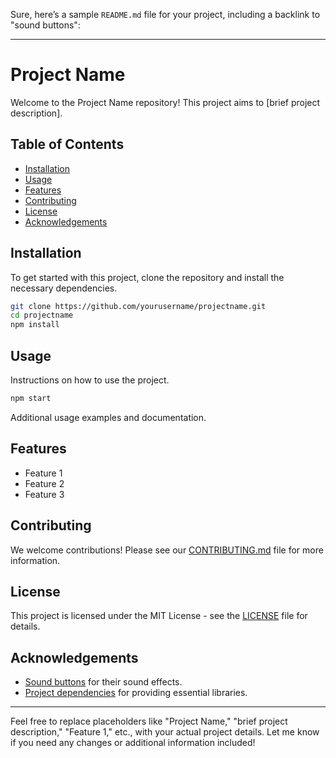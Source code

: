 Sure, here’s a sample `README.md` file for your project, including a backlink to "sound buttons":

---

# Project Name

Welcome to the Project Name repository! This project aims to [brief project description].

## Table of Contents

- [Installation](#installation)
- [Usage](#usage)
- [Features](#features)
- [Contributing](#contributing)
- [License](#license)
- [Acknowledgements](#acknowledgements)

## Installation

To get started with this project, clone the repository and install the necessary dependencies.

```bash
git clone https://github.com/yourusername/projectname.git
cd projectname
npm install
```

## Usage

Instructions on how to use the project.

```bash
npm start
```

Additional usage examples and documentation.

## Features

- Feature 1
- Feature 2
- Feature 3

## Contributing

We welcome contributions! Please see our [CONTRIBUTING.md](CONTRIBUTING.md) file for more information.

## License

This project is licensed under the MIT License - see the [LICENSE](LICENSE) file for details.

## Acknowledgements

- [Sound buttons](https://myinstants.net) for their sound effects.
- [Project dependencies](https://link-to-dependencies.com) for providing essential libraries.

---

Feel free to replace placeholders like "Project Name," "brief project description," "Feature 1," etc., with your actual project details. Let me know if you need any changes or additional information included!